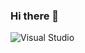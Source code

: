 ### Hi there 👋 

![Visual Studio](https://img.shields.io/badge/Visual_Studio-5C2D91?style=for-the-badge&logo=visualstudio&logoColor=white)


<!--
**vneshikj/vneshikj** is a ✨ _special_ ✨ repository because its `README.md` (this file) appears on your GitHub profile.

Here are some ideas to get you started:

- 🔭 I’m currently working on ...
- 🌱 I’m currently learning ...
- 👯 I’m looking to collaborate on ...
- 🤔 I’m looking for help with ...
- 💬 Ask me about ...
- 📫 How to reach me: ...
- 😄 Pronouns: ...
- ⚡ Fun fact: ...
-->
